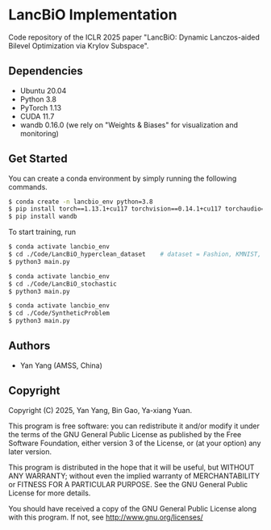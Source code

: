# LancBiO Implementation

Code repository of the ICLR 2025 paper "LancBiO: Dynamic Lanczos-aided Bilevel Optimization via Krylov Subspace".



## Dependencies

- Ubuntu 20.04 
- Python 3.8 
- PyTorch 1.13
- CUDA 11.7
- wandb 0.16.0 (we rely on "Weights & Biases" for visualization and monitoring)


## Get Started

You can create a conda environment by simply running the following commands.

```bash
$ conda create -n lancbio_env python=3.8
$ pip install torch==1.13.1+cu117 torchvision==0.14.1+cu117 torchaudio==0.13.1 --extra-index-url https://download.pytorch.org/whl/cu117
$ pip install wandb
```

To start training, run

```bash
$ conda activate lancbio_env
$ cd ./Code/LancBiO_hyperclean_dataset    # dataset = Fashion, KMNIST, or MNIST
$ python3 main.py
```

```bash
$ conda activate lancbio_env
$ cd ./Code/LancBiO_stochastic
$ python3 main.py
```

```bash
$ conda activate lancbio_env
$ cd ./Code/SyntheticProblem
$ python3 main.py
```

## Authors

- Yan Yang (AMSS, China)



## Copyright

Copyright (C) 2025, Yan Yang, Bin Gao, Ya-xiang Yuan.

This program is free software: you can redistribute it and/or modify it under the terms of the GNU General Public License as published by the Free Software Foundation, either version 3 of the License, or (at your option) any later version.

This program is distributed in the hope that it will be useful, but WITHOUT ANY WARRANTY; without even the implied warranty of MERCHANTABILITY or FITNESS FOR A PARTICULAR PURPOSE. See the GNU General Public License for more details.

You should have received a copy of the GNU General Public License along with this program. If not, see http://www.gnu.org/licenses/